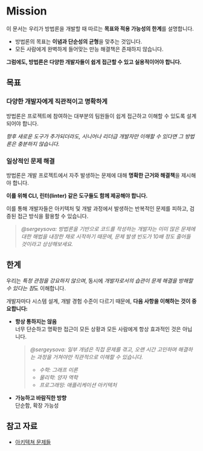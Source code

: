 # Mission

이 문서는 우리가 방법론을 개발할 때 따르는 **목표와 적용 가능성의 한계**를 설명합니다.

* 방법론의 목표는 **이념과 단순성의 균형**을 맞추는 것입니다.
* 모든 사람에게 완벽하게 들어맞는 만능 해결책은 존재하지 않습니다.

**그럼에도, 방법론은 다양한 개발자들이 쉽게 접근할 수 있고 실용적이어야 합니다.**

## 목표[​](#목표 "해당 헤딩으로 이동")

### 다양한 개발자에게 직관적이고 명확하게[​](#다양한-개발자에게-직관적이고-명확하게 "해당 헤딩으로 이동")

방법론은 프로젝트에 참여하는 대부분의 팀원들이 쉽게 접근하고 이해할 수 있도록 설계되어야 합니다.

*향후 새로운 도구가 추가되더라도, 시니어나 리더급 개발자만 이해할 수 있다면 그 방법론은 충분하지 않습니다.*

### 일상적인 문제 해결[​](#일상적인-문제-해결 "해당 헤딩으로 이동")

방법론은 개발 프로젝트에서 자주 발생하는 문제에 대해 **명확한 근거와 해결책**을 제시해야 합니다.

**이를 위해 CLI, 린터(linter) 같은 도구들도 함께 제공해야 합니다.**

이를 통해 개발자들은 아키텍처 및 개발 과정에서 발생하는 반복적인 문제를 피하고, 검증된 접근 방식을 활용할 수 있습니다.

> *@sergeysova: 방법론을 기반으로 코드를 작성하는 개발자는 이미 많은 문제에 대한 해법을 내장한 채로 시작하기 때문에, 문제 발생 빈도가 10배 정도 줄어들 것이라고 상상해보세요.*

## 한계[​](#한계 "해당 헤딩으로 이동")

우리는 *특정 관점을 강요하지 않으며*, 동시에 *개발자로서의 습관이 문제 해결을 방해할 수 있다는 점*도 이해합니다.

개발자마다 시스템 설계, 개발 경험 수준이 다르기 때문에, **다음 사항을 이해하는 것이 중요합니다:**

* **항상 통하지는 않음**<br /><!-- -->너무 단순하고 명확한 접근이 모든 상황과 모든 사람에게 항상 효과적인 것은 아닙니다.

  > *@sergeysova: 일부 개념은 직접 문제를 겪고, 오랜 시간 고민하며 해결하는 과정을 거쳐야만 직관적으로 이해할 수 있습니다.*
  >
  > * *수학: 그래프 이론*
  > * *물리학: 양자 역학*
  > * *프로그래밍: 애플리케이션 아키텍처*

* **가능하고 바람직한 방향**<br /><!-- -->단순함, 확장 가능성

## 참고 자료[​](#참고-자료 "해당 헤딩으로 이동")

* [아키텍쳐 문제들](/documentation/kr/docs/about/understanding/architecture.md#problems)
